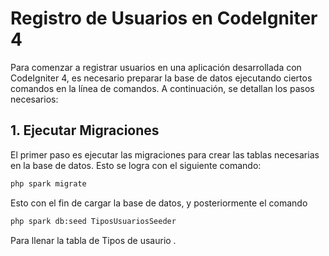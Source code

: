 # Registro de Usuarios en CodeIgniter 4

Para comenzar a registrar usuarios en una aplicación desarrollada con CodeIgniter 4, es necesario preparar la base de datos ejecutando ciertos comandos en la línea de comandos. A continuación, se detallan los pasos necesarios:

## 1. Ejecutar Migraciones

El primer paso es ejecutar las migraciones para crear las tablas necesarias en la base de datos. Esto se logra con el siguiente comando:

```bash
php spark migrate

``` 
Esto con el fin de cargar la base de datos, y posteriormente el comando

```bash
php spark db:seed TiposUsuariosSeeder

``` 

Para llenar la tabla de Tipos de usaurio .